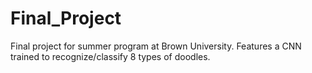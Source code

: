 # Final_Project
Final project for summer program at Brown University. Features a CNN trained to recognize/classify 8 types of doodles.
